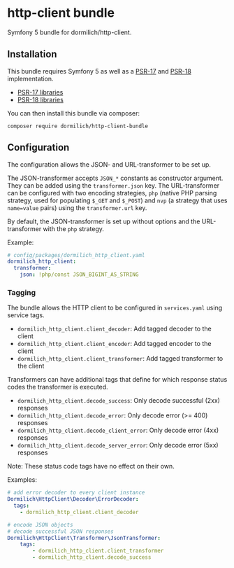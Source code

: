 # http-client bundle

Symfony 5 bundle for dormilich/http-client.

## Installation

This bundle requires Symfony 5 as well as a [PSR-17](https://www.php-fig.org/psr/psr-17/) and
[PSR-18](https://www.php-fig.org/psr/psr-18/) implementation.

- [PSR-17 libraries](https://packagist.org/providers/psr/http-factory-implementation)
- [PSR-18 libraries](https://packagist.org/providers/psr/http-client-implementation)

You can then install this bundle via composer:
```
composer require dormilich/http-client-bundle
```

## Configuration

The configuration allows the JSON- and URL-transformer to be set up.

The JSON-transformer accepts `JSON_*` constants as constructor argument. They can be added using
the `transformer.json` key. The URL-transformer can be configured with two encoding strategies,
`php` (native PHP parsing strategy, used for populating `$_GET` and `$_POST`) and `nvp` (a strategy
that uses `name=value` pairs) using the  `transformer.url` key.

By default, the JSON-transformer is set up without options and the URL-transformer with the `php`
strategy.

Example:
```yaml
# config/packages/dormilich_http_client.yaml
dormilich_http_client:
  transformer:
    json: !php/const JSON_BIGINT_AS_STRING
```

### Tagging

The bundle allows the HTTP client to be configured in `services.yaml` using service tags.

- `dormilich_http_client.client_decoder`: Add tagged decoder to the client
- `dormilich_http_client.client_encoder`: Add tagged encoder to the client
- `dormilich_http_client.client_transformer`: Add tagged transformer to the client

Transformers can have additional tags that define for which response status codes the transformer
is executed.

- `dormilich_http_client.decode_success`: Only decode successful (2xx) responses
- `dormilich_http_client.decode_error`: Only decode error (>= 400) responses
- `dormilich_http_client.decode_client_error`: Only decode error (4xx) responses
- `dormilich_http_client.decode_server_error`: Only decode error (5xx) responses

Note: These status code tags have no effect on their own.

Examples:
```yaml
# add error decoder to every client instance
Dormilich\HttpClient\Decoder\ErrorDecoder:
  tags:
    - dormilich_http_client.client_decoder
```
```yaml
# encode JSON objects
# decode successful JSON responses
Dormilich\HttpClient\Transformer\JsonTransformer:
    tags:
        - dormilich_http_client.client_transformer
        - dormilich_http_client.decode_success
```

